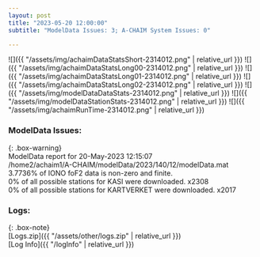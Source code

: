 ```yaml
---
layout: post
title: "2023-05-20 12:00:00"
subtitle: "ModelData Issues: 3; A-CHAIM System Issues: 0"

---
```


![]({{ "/assets/img/achaimDataStatsShort-2314012.png" | relative_url }})
![]({{ "/assets/img/achaimDataStatsLong00-2314012.png" | relative_url }})
![]({{ "/assets/img/achaimDataStatsLong01-2314012.png" | relative_url }})
![]({{ "/assets/img/achaimDataStatsLong02-2314012.png" | relative_url }})
![]({{ "/assets/img/modelDataDataStats-2314012.png" | relative_url }})
![]({{ "/assets/img/modelDataStationStats-2314012.png" | relative_url }})
![]({{ "/assets/img/achaimRunTime-2314012.png" | relative_url }})


### ModelData Issues:  
  
{: .box-warning}  
 ModelData report for 20-May-2023 12:15:07   
 /home2/achaim1/A-CHAIM/modelData/2023/140/12/modelData.mat   
 3.7736% of IONO foF2 data is non-zero and finite.   
 0% of all possible stations for KASI were downloaded. x2308   
 0% of all possible stations for KARTVERKET were downloaded. x2017   
  


### Logs:  
  
{: .box-note}  
[Logs.zip]({{ "/assets/other/logs.zip" | relative_url }})  
[Log Info]({{ "/logInfo" | relative_url }})  
